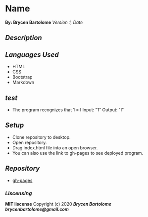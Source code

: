 # Name
**By: Brycen Bartolome**
_Version 1, Date_

## _Description_

## _Languages Used_
* HTML
* CSS
* Bootstrap
* Markdown

## _test_
* The program recognizes that 1 = I
  Input: "1"
  Output: "I"

## _Setup_
* Clone repository to desktop.
* Open repository.
* Drag index.html file into an open browser.
* You can also use the link to gh-pages to see deployed program.

## _Repository_
* [gh-pages](https://brycengit.github.io//)

### _Liscensing_
 **MIT liscense**
Copyright (c) 2020 **_Brycen Bartolome brycenbartolome@gmail.com_**

